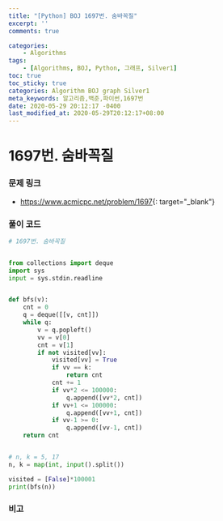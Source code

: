 ```yaml
---
title: "[Python] BOJ 1697번. 숨바꼭질"
excerpt: ''
comments: true

categories:
    - Algorithms
tags:
    - [Algorithms, BOJ, Python, 그래프, Silver1]
toc: true
toc_sticky: true
categories: Algorithm BOJ graph Silver1
meta_keywords: 알고리즘,백준,파이썬,1697번
date: 2020-05-29 20:12:17 -0400
last_modified_at: 2020-05-29T20:12:17+08:00
---
```


# 1697번. 숨바꼭질

### 문제 링크

-   <https://www.acmicpc.net/problem/1697>{: target="\_blank"}

### 풀이 코드

```python
# 1697번. 숨바꼭질


from collections import deque
import sys
input = sys.stdin.readline


def bfs(v):
    cnt = 0
    q = deque([[v, cnt]])
    while q:
        v = q.popleft()
        vv = v[0]
        cnt = v[1]
        if not visited[vv]:
            visited[vv] = True
            if vv == k:
                return cnt
            cnt += 1
            if vv*2 <= 100000:
                q.append([vv*2, cnt])
            if vv+1 <= 100000:
                q.append([vv+1, cnt])
            if vv-1 >= 0:
                q.append([vv-1, cnt])
    return cnt


# n, k = 5, 17
n, k = map(int, input().split())

visited = [False]*100001
print(bfs(n))
```

### 비고
